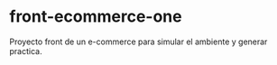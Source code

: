 # front-ecommerce-one

Proyecto front de un e-commerce para simular el ambiente y generar practica.
